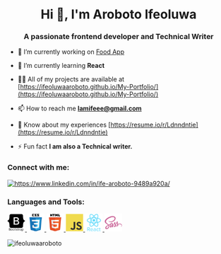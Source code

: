 <h1 align="center">Hi 👋, I'm Aroboto Ifeoluwa</h1>
<h3 align="center">A passionate frontend developer and Technical Writer</h3>

- 🔭 I’m currently working on [Food App](https://myfood-cart.netlify.app/)

- 🌱 I’m currently learning **React**

- 👨‍💻 All of my projects are available at [https://ifeoluwaaroboto.github.io/My-Portfolio/](https://ifeoluwaaroboto.github.io/My-Portfolio/)

- 📫 How to reach me **Iamifeee@gmail.com**

- 📄 Know about my experiences [https://resume.io/r/Ldnndntie](https://resume.io/r/Ldnndntie)

- ⚡ Fun fact **I am also a Technical writer.**

<h3 align="left">Connect with me:</h3>
<p align="left">
<a href="https://linkedin.com/in/https://www.linkedin.com/in/ife-aroboto-9489a920a/" target="blank"><img align="center" src="https://raw.githubusercontent.com/rahuldkjain/github-profile-readme-generator/master/src/images/icons/Social/linked-in-alt.svg" alt="https://www.linkedin.com/in/ife-aroboto-9489a920a/" height="30" width="40" /></a>
</p>

<h3 align="left">Languages and Tools:</h3>
<p align="left"> <a href="https://getbootstrap.com" target="_blank" rel="noreferrer"> <img src="https://raw.githubusercontent.com/devicons/devicon/master/icons/bootstrap/bootstrap-plain-wordmark.svg" alt="bootstrap" width="40" height="40"/> </a> <a href="https://www.w3schools.com/css/" target="_blank" rel="noreferrer"> <img src="https://raw.githubusercontent.com/devicons/devicon/master/icons/css3/css3-original-wordmark.svg" alt="css3" width="40" height="40"/> </a> <a href="https://www.w3.org/html/" target="_blank" rel="noreferrer"> <img src="https://raw.githubusercontent.com/devicons/devicon/master/icons/html5/html5-original-wordmark.svg" alt="html5" width="40" height="40"/> </a> <a href="https://developer.mozilla.org/en-US/docs/Web/JavaScript" target="_blank" rel="noreferrer"> <img src="https://raw.githubusercontent.com/devicons/devicon/master/icons/javascript/javascript-original.svg" alt="javascript" width="40" height="40"/> </a> <a href="https://reactjs.org/" target="_blank" rel="noreferrer"> <img src="https://raw.githubusercontent.com/devicons/devicon/master/icons/react/react-original-wordmark.svg" alt="react" width="40" height="40"/> </a> <a href="https://sass-lang.com" target="_blank" rel="noreferrer"> <img src="https://raw.githubusercontent.com/devicons/devicon/master/icons/sass/sass-original.svg" alt="sass" width="40" height="40"/> </a> </p>

<p><img align="center" src="https://github-readme-streak-stats.herokuapp.com/?user=ifeoluwaaroboto&" alt="ifeoluwaaroboto" /></p>

